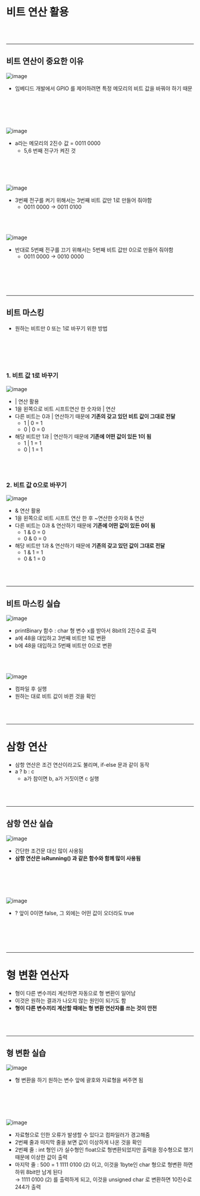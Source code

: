 # 비트 연산 활용
<br></br>
___
## 비트 연산이 중요한 이유

![image](https://user-images.githubusercontent.com/130421694/236799124-e9512c75-395f-4768-a54a-68ba6ae7ad0f.png)

* 임베디드 개발에서 GPIO 를 제어하려면 특정 메모리의 비트 값을 바꿔야 하기 때문


<br></br>
<br></br>

![image](https://user-images.githubusercontent.com/130421694/236797510-25f2e1dc-15a0-4dfc-9f8f-87693b634327.png)   

* a라는 메모리의 2진수 값 = 0011 0000 
	+ 5,6 번째 전구가 켜진 것


<br></br>
<br></br>
![image](https://user-images.githubusercontent.com/130421694/236797797-e0a27c23-5ef7-4e0f-a371-7b6c2ac29c52.png)   

* 3번째 전구를 켜기 위해서는 3번째 비트 값만 1로 만들어 줘야함
	+ 0011 0000 → 0011 0100
<br></br>
<br></br>

![image](https://user-images.githubusercontent.com/130421694/236798098-59054775-3c51-44db-915c-1b1fc4d4c0de.png)

* 반대로 5번째 전구를 끄기 위해서는 5번째 비트 값만 0으로 만들어 줘야함
	+ 0011 0000 → 0010 0000


<br></br>
<br></br>
___
## 비트 마스킹
* 원하는 비트만 0 또는 1로 바꾸기 위한 방법


<br></br>
<br></br>

### 1. 비트 값 1로 바꾸기

![image](https://user-images.githubusercontent.com/130421694/236798576-34cda965-77eb-455e-a74f-5e7a60f159ef.png)   

* | 연산 활용
* 1을 왼쪽으로 비트 시프트연산 한 숫자와 | 연산
* 다른 비트는 0과 | 연산하기 때문에 __기존의 갖고 있던 비트 값이 그대로 전달__
	+ 1 | 0 = 1
	+ 0 | 0 = 0
* 해당 비트만 1과 | 연산하기 때문에 __기존에 어떤 값이 있든 1이 됨__
	+ 1 | 1 = 1
	+ 0 | 1 = 1
<br></br>
<br></br>

### 2. 비트 값 0으로 바꾸기

![image](https://user-images.githubusercontent.com/130421694/236798853-75a4cf59-2ae9-49d1-ab16-3c491ea64275.png)

* & 연산 활용
* 1을 왼쪽으로 비트 시프트 연산 한 후 ~연산한 숫자와 & 연산
* 다른 비트는 0과 & 연산하기 때문에 __기존에 어떤 값이 있든 0이 됨__
	+ 1 & 0 = 0
	+ 0 & 0 = 0
* 해당 비트만 1과 & 연산하기 때문에 __기존의 갖고 있던 값이 그대로 전달__
	+ 1 & 1 = 1
	+ 0 & 1 = 0
<br></br>
<br></br>
___
## 비트 마스킹 실습

![image](https://user-images.githubusercontent.com/130421694/236799385-79417f3d-8674-407e-9796-07ca909b4dd9.png)

* printBinary 함수 : char 형 변수 x를 받아서 8bit의 2진수로 출력
* a에 48을 대입하고 3번째 비트만 1로 변환
* b에 48을 대입하고 5번째 비트만 0으로 변환
<br></br>
<br></br>

![image](https://user-images.githubusercontent.com/130421694/236799811-571bd385-4648-40e3-90d3-6d9a4cd72567.png)

* 컴파일 후 실행
* 원하는 대로 비트 값이 바뀐 것을 확인
<br></br>
<br></br>
___
# 삼항 연산
* 삼항 연산은 조건 연산이라고도 불리며, if-else 문과 같이 동작
* a ? b : c
  + a가 참이면 b, a가 거짓이면 c 실행
<br></br>
<br></br>
___
## 삼항 연산 실습

![image](https://user-images.githubusercontent.com/130421694/236837999-b36dba04-7aba-406f-a622-2232f89f8a69.png)

* 간단한 조건문 대신 많이 사용됨
* __삼항 연산은 isRunning() 과 같은 함수와 함께 많이 사용됨__


<br></br>
<br></br>

![image](https://user-images.githubusercontent.com/130421694/236838403-ea03b88e-3b60-4dc5-b063-d5f11ed0d42c.png)


* ? 앞이 0이면 false, 그 외에는 어떤 값이 오더라도 true



<br></br>
<br></br>
___
# 형 변환 연산자
* 형이 다른 변수끼리 계산하면 자동으로 형 변환이 일어남
* 이것은 원하는 결과가 나오지 않는 원인이 되기도 함
* __형이 다른 변수끼리 계산할 때에는 형 변환 연산자를 쓰는 것이 안전__
<br></br>
<br></br>
___
## 형 변환 실습

![image](https://user-images.githubusercontent.com/130421694/236841722-34f15f25-510b-4e1a-aaa9-c20fbe3bfff8.png)

* 형 변환을 하기 원하는 변수 앞에 괄호와 자료형을 써주면 됨


<br></br>
<br></br>

![image](https://user-images.githubusercontent.com/130421694/236841894-6f0d2e0a-ca79-495c-965c-045b635524e9.png)

* 자료형으로 인한 오류가 발생할 수 있다고 컴파일러가 경고해줌
* 2번째 줄과 마지막 줄을 보면 값이 이상하게 나온 것을 확인
* 2번째 줄 : int 형인 i가 실수형인 float으로 형변환되었지만 출력을 정수형으로 했기 때문에 이상한 값이 출력
* 마지막 줄 : 500 = 1 1111 0100 (2) 이고, 이것을 1byte인 char 형으로 형변환 하면 하위 8bit만 남게 된다   
              → 1111 0100 (2) 를 출력하게 되고, 이것을 unsigned char 로 변환하면 10진수로 244가 출력


